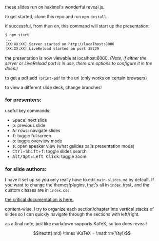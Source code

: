 these slides run on hakimel's wonderful reveal.js.

to get started, clone this repo and run `npm install`.

if successful, from then on, this command will start up the presentation:
```sh
$ npm start
...
[XX:XX:XX] Server started on http://localhost:8000
[XX:XX:XX] LiveReload started on port 35729
```
the presentation is now viewable at localhost:8000.
*(Note, if either the server or LiveReload port is in use, there are options to configure it in the docs.)*

to get a pdf add `?print-pdf` to the url (only works on certain browsers)

to view a different slide deck, change branches!

### for presenters:
useful key commands:
- <kbd>Space</kbd>: next slide
- <kbd>p</kbd>: previous slide
- <kbd>Arrows</kbd>: navigate slides
- <kbd>f</kbd>: toggle fullscreen
- <kbd>o</kbd>: toggle overview mode
- <kbd>s</kbd>: open speaker view (what gslides calls presentation mode)
- <kbd>Ctrl</kbd>+<kbd>Shift</kbd>+<kbd>f</kbd>: toggle slides search
- <kbd>Alt/Opt</kbd>+<kbd>Left Click</kbd>: toggle zoom

### for slide authors:
I have it set up so you only really have to edit `main-slides.md` by default. If you want to change the themes/plugins, that's all in `index.html`, and the custom classes are in `index.css`.

[the critical documentation is here.](https://revealjs.com/)

content-wise, I try to organize each section/chapter into vertical stacks of slides so I can quickly navigate through the sections with left/right.

as a final note, just like markdown supports KaTeX, so too does reveal!

$$\texttt{.md} \times \KaTeX = \mathrm{Yay!}$$